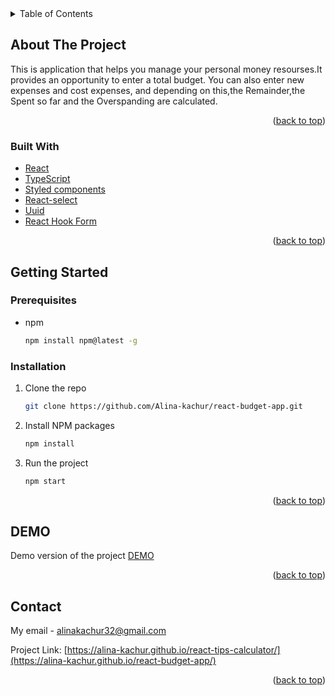 <!-- TABLE OF CONTENTS -->
<details>
  <summary>Table of Contents</summary>
  <ol>
    <li>
      <a href="#about-the-project">About The Project</a>
      <ul>
        <li><a href="#built-with">Built With</a></li>
      </ul>
    </li>
    <li>
      <a href="#getting-started">Getting Started</a>
      <ul>
        <li><a href="#prerequisites">Prerequisites</a></li>
        <li><a href="#installation">Installation</a></li>
      </ul>
    </li>
    <li><a href="#usage">DEMO</a></li>
    <li><a href="#contact">Contact</a></li>
  </ol>
</details>

<!-- ABOUT THE PROJECT -->

## About The Project

This is application that helps you manage your personal money resourses.It provides an opportunity to enter a total budget. You can also enter new expenses and cost expenses, and depending on this,the Remainder,the Spent so far and the Overspanding are calculated.

<p align="right">(<a href="#readme-top">back to top</a>)</p>

### Built With

- [React](https://reactjs.org/)
- [TypeScript](https://www.typescriptlang.org/)
- [Styled components](https://styled-components.com/)
- [React-select](https://react-select.com/home)
- [Uuid](https://www.npmjs.com/package/uuid)
- [React Hook Form](https://react-hook-form.com/)

<p align="right">(<a href="#readme-top">back to top</a>)</p>

<!-- GETTING STARTED -->

## Getting Started

### Prerequisites

- npm
  ```sh
  npm install npm@latest -g
  ```

### Installation

1. Clone the repo
   ```sh
   git clone https://github.com/Alina-kachur/react-budget-app.git
   ```
2. Install NPM packages
   ```sh
   npm install
   ```
3. Run the project
   ```sh
   npm start
   ```

<p align="right">(<a href="#readme-top">back to top</a>)</p>

<!-- USAGE EXAMPLES -->

## DEMO

Demo version of the project [DEMO](https://alina-kachur.github.io/react-budget-app/)

<p align="right">(<a href="#readme-top">back to top</a>)</p>

<!-- CONTACT -->

## Contact

My email - [alinakachur32@gmail.com](alinakachur32@gmail.com)

Project Link: [https://alina-kachur.github.io/react-tips-calculator/](https://alina-kachur.github.io/react-budget-app/)

<p align="right">(<a href="#readme-top">back to top</a>)</p>

<!-- MARKDOWN LINKS & IMAGES -->
<!-- https://www.markdownguide.org/basic-syntax/#reference-style-links -->
